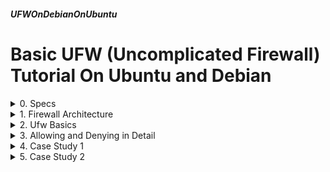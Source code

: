 ##### UFWOnDebianOnUbuntu
# Basic UFW (Uncomplicated Firewall) Tutorial On Ubuntu and Debian

<details markdown='1'>
<summary>
0. Specs
</summary>
---
Basic UFW (Uncomplicated Firewall) tutorial. Enabling, adding, deleting  rules, syntax etc.

Prepared for Debian 12/11 and Ubuntu 24.04/22.04 LTS Server

Sources:  
[www.netfilter.org](https://www.netfilter.org/)  
[www.digitalocean.com](https://www.digitalocean.com/community/tutorials/how-to-set-up-a-firewall-with-ufw-on-ubuntu-22-04)  
[www.digitalocean.com](https://www.digitalocean.com/community/tutorials/ufw-essentials-common-firewall-rules-and-commands)  
[help.ubuntu.com](https://help.ubuntu.com/community/UFW)  
[manpages.ubuntu.com](https://manpages.ubuntu.com/manpages/jammy/en/man8/ufw.8.html)  

<br>
</details>

<details markdown='1'>
<summary>
1. Firewall Architecture 
</summary>
---
### 1.1. Netfilter
Netfilter represents a set of hooks for network packets, it is integrated into the Linux kernel. It supplies a framework for packet filtering, NAT, and port translation.

It is the first (deepest) layer for Linux firewalls.

### 1.2. Nftables and Iptables
Nftables, which is the successor of Iptables, is the second layer of  Linux firewalls. It can be considered as a generic firewall. It allows  defining rulesets based on network packets.

We can use nftables (or iptables, at the older Linux distros) to supply firewall functionality, but because it is very complex; linux distros supply higher level firewall tools for easy manipulation.

### 1.3. Ufw
Ufw is the higher level firewall program supplied by Ubuntu (Canonical). Other distros can supply other higher level firewalls (like firewalld and  firewall-cmd from Red Hat).

<br>
</details>

<details markdown='1'>
<summary>
2. Ufw Basics
</summary>
---
### 2.1. Installation
ufw is installed and inactive by default on Ubuntu server. For Debian :

```
sudo apt update
sudo apt install ufw --yes
```

### 2.2. Status
Check ufw status (must be inactive)

```
sudo ufw status
```

in verbose mode:

```
sudo ufw status verbose
```

### 2.3. Enabling/Disabling
ufw is disabled by default. 

When you enable ufw, all incoming traffic is denied, and all outgoing  traffic is allowed.

So if you enable it while connected with ssh it may break your  connection. That means you have to allow ssh before enabling it.

Add ssh for everyone

```
sudo ufw allow ssh
```

Now we can enable it:

```
sudo ufw enable
```

Disable ufw

```
sudo ufw disable
```

Clear all rules and disable ufw

```
sudo ufw reset
```

Enable/disable logging

```
sudo ufw logging on
sudo ufw logging off
```
 
### 2.4. Simple Manipulation
Rule addition can be simple or complex

Both following commands are basically do the same thing and enables incoming HTTP.

```
sudo ufw allow 80
sudo ufw allow in proto tcp from any to any port 80
```

Remove added port 80

```
sudo ufw delete allow 80
```

List rules as numbered

```
sudo ufw status numbered
```

Rules can be deleted by referencing its number

```
sudo ufw delete 2
```

Show added rules

```
sudo ufw show added
```

Show in raw format

```
sudo ufw show raw
```

<br>
</details>

<details markdown='1'>
<summary>
3. Allowing and Denying in Detail
</summary>
---
### 3.1. Long Format
```
sudo ufw allow in on enp0s3 proto tcp from any to any port 22
```

- **allow:** could be allow or deny
- **in:** could be in or out, specifies incoming or outgoing traffic
- **on:** if we want to specify the network interface card
- **enp0s3:** network interface card name, used with on
- **proto:** if we want to specify TCP or UDP protocol 
- **tcp:** used with proto, could be tcp or udp
- **from:** used to specify from address 
- **any:** means all IPs, could be IP address or network
- **to:** used to specify to address
- **port:** used to specify port number
- **22:** port number, could be any port number

### 3.2. Short Forms and Some Examples
Most of (if not all) the parameters can be omitted from the long format.

Some examples:

Allow/deny from an IP

```
sudo ufw deny from 192.168.1.11
sudo ufw allow from 192.168.1.11
```

Allow/deny from a network

```
sudo ufw allow from 192.168.0.0/24
sudo ufw deny from 192.168.0.0/24
```

Allow/deny incoming udp packets on port 53 

```
sudo ufw allow 53/udp
sudo ufw deny 53/udp
```

Allow all incoming HTTP and HTTPS (TCP)

```
sudo ufw allow proto tcp from any to any port 80,443
```

Allow from one IP to MySQL

```
sudo ufw allow from 192.168.1.11 to any port 3306
```

Allow from a network to Postgres

```
sudo ufw allow from 192.168.1.0/24 to any port 5432
```

Block outgoing SMTP

```
sudo ufw deny out 25
```

Allow a port range

```
sudo ufw allow 6000:6007/tcp
sudo ufw allow 6000:6007/udp
```

Allow incoming HTTP for an interface

```
sudo ufw allow in on enp0s3 to any port 80
```

### 3.3. Rule Order
Rules are processed from the top to the bottom. When an applicable rule  is is found, the remaining rules are skipped.

When you add a new rule, it is added to the bottom. 

Inserting a rule to the top

```
sudo ufw insert 1 deny from 192.168.1.0/24 to any
```

We can use service name instead of a port number. ufw reads services from /etc/services file.

```
sudo ufw allow ssh
```

<br>
</details>

<details markdown='1'>
<summary>
4. Case Study 1
</summary>
---
### 4.0. Specs
- Allow SSH for 1 IP - 192.168.1.108
- Allow MariaDB for 1 network except 1 IP - 192.168.1.0/24 - 192.168.1.231
- Allow HTTP, HTTPS for everyone 
- Deny outgoing SMTP - Port 25 TCP
- Add one more IP for deny MariaDB exception  - 192.168.1.232

### 4.1. Always Add SSH First 
Allow incoming SSH (Port 22/TCP) from 192.168.1.108

```
sudo ufw allow in proto tcp from 192.168.1.108 to any port 22
```

Enable ufw

```
sudo ufw enable
```

Now we enabled our firewall, it only allows ssh, we're going to add the  other rules.

### 4.2. Add Mariadb Rules
Add MariaDB deny exception, it has to be before MariaDB allowing

```
sudo ufw deny in proto tcp from 192.168.1.231 to any port 3306
```

Add Mariadb allow network

```
sudo ufw allow in proto tcp from 192.168.1.0/24 to any port 3306
```

### 4.3. Add HTTP(S) Rules
Add allow HTTP and HTTPS

```
sudo ufw allow in proto tcp from any to any port 80
sudo ufw allow in proto tcp from any to any port 443
```

### 4.4. Outgoing SMTP
Deny outgoing SMTP

```
sudo ufw deny out proto tcp from any to any port 25
```

### 4.5. Additional Mariadb Exception
Add one more deny exception for Mariadb


Before going on let's see our rules

```
sudo ufw status numbered
```

```
Status: active
     To                         Action      From
     --                         ------      ----
[ 1] 22/tcp                     ALLOW IN    192.168.1.108             
[ 2] 3306/tcp                   DENY IN     192.168.1.231             
[ 3] 3306/tcp                   ALLOW IN    192.168.1.0/24            
[ 4] 80/tcp                     ALLOW IN    Anywhere                  
[ 5] 443/tcp                    ALLOW IN    Anywhere                  
[ 6] 25/tcp                     DENY OUT    Anywhere                   (out)
[ 7] 80/tcp (v6)                ALLOW IN    Anywhere (v6)             
[ 8] 443/tcp (v6)               ALLOW IN    Anywhere (v6)             
[ 9] 25/tcp (v6)                DENY OUT    Anywhere (v6)              (out)
```

As you can see, rules are added to the end as you add them. First come  the TCP/IP version 4 rules, then come the version 6 rules. 

If we add another rule with the following command, rule list will be like 
the following:

```
sudo ufw deny in proto tcp from 192.168.1.232 to any port 3306
```

```
Status: active
     To                         Action      From
     --                         ------      ----
[ 1] 22/tcp                     ALLOW IN    192.168.1.108             
[ 2] 3306/tcp                   DENY IN     192.168.1.231             
[ 3] 3306/tcp                   ALLOW IN    192.168.1.0/24            
[ 4] 80/tcp                     ALLOW IN    Anywhere                  
[ 5] 443/tcp                    ALLOW IN    Anywhere                  
[ 6] 25/tcp                     DENY OUT    Anywhere                   (out)
[ 7] 3306/tcp                   DENY IN     192.168.1.232             
[ 8] 80/tcp (v6)                ALLOW IN    Anywhere (v6)             
[ 9] 443/tcp (v6)               ALLOW IN    Anywhere (v6)             
[10] 25/tcp (v6)                DENY OUT    Anywhere (v6)              (out)
```

Because the rules are processed in order, our new rule (number 7) will  never be reached, because the rule number 3 will allow the connection.

Delete our useless new rule

```
sudo ufw delete 7
```

Now we insert our new rule to the 3rd place

```
sudo ufw insert 3 deny in proto tcp from 192.168.1.232 to any port 3306
```

Now our new rule is at the right place:

```
sudo ufw status numbered
```

```
Status: active
     To                         Action      From
     --                         ------      ----
[ 1] 22/tcp                     ALLOW IN    192.168.1.108             
[ 2] 3306/tcp                   DENY IN     192.168.1.231             
[ 3] 3306/tcp                   DENY IN     192.168.1.232             
[ 4] 3306/tcp                   ALLOW IN    192.168.1.0/24            
[ 5] 80/tcp                     ALLOW IN    Anywhere                  
[ 6] 443/tcp                    ALLOW IN    Anywhere                  
[ 7] 25/tcp                     DENY OUT    Anywhere                   (out)
[ 8] 80/tcp (v6)                ALLOW IN    Anywhere (v6)             
[ 9] 443/tcp (v6)               ALLOW IN    Anywhere (v6)             
[10] 25/tcp (v6)                DENY OUT    Anywhere (v6)              (out)
```

<br>
</details>

<details markdown='1'>
<summary>
5. Case Study 2
</summary>
---
### 5.0. Specs
- Two network interfaces - enp0s3 and enp0s8
- Allow SSH for 1 IP on interface 1 - port 22/TCP 192.168.1.108
- Allow SSH for all on interface 2 - port 22
- Allow HTTP, HTTPS for all on interface 1 - ports 80 and 443/TCP
 
### 5.1. First SSH Rule
Allow SSH for 1 IP for the 1st network interface enp0s3

```
sudo ufw allow in on enp0s3 proto tcp from 192.168.1.108 to any port 22
```

Enable ufw

```
sudo ufw enable
```

### 5.2. Second SSH Rule
Allow SSH for all for the 2nd network interface enp0s8

```
sudo ufw allow in on enp0s8 proto tcp from any to any port 22
```

### 5.3. HTTP(S) Rules
Allow HTTP and HTTPS for all for the 1st network interface enp0s3

```
sudo ufw allow in on enp0s3 proto tcp from any to any port 80
sudo ufw allow in on enp0s3 proto tcp from any to any port 443
```

See the rules

```
sudo ufw status numbered
```

```
Status: active
     To                         Action      From
     --                         ------      ----
[ 1] 22/tcp on enp0s3           ALLOW IN    192.168.1.108             
[ 2] 22/tcp on enp0s8           ALLOW IN    Anywhere                  
[ 3] 80/tcp on enp0s3           ALLOW IN    Anywhere                  
[ 4] 443/tcp on enp0s3          ALLOW IN    Anywhere                  
[ 5] 22/tcp (v6) on enp0s8      ALLOW IN    Anywhere (v6)             
[ 6] 80/tcp (v6) on enp0s3      ALLOW IN    Anywhere (v6)             
[ 7] 443/tcp (v6) on enp0s3     ALLOW IN    Anywhere (v6)                 
```

</details>

